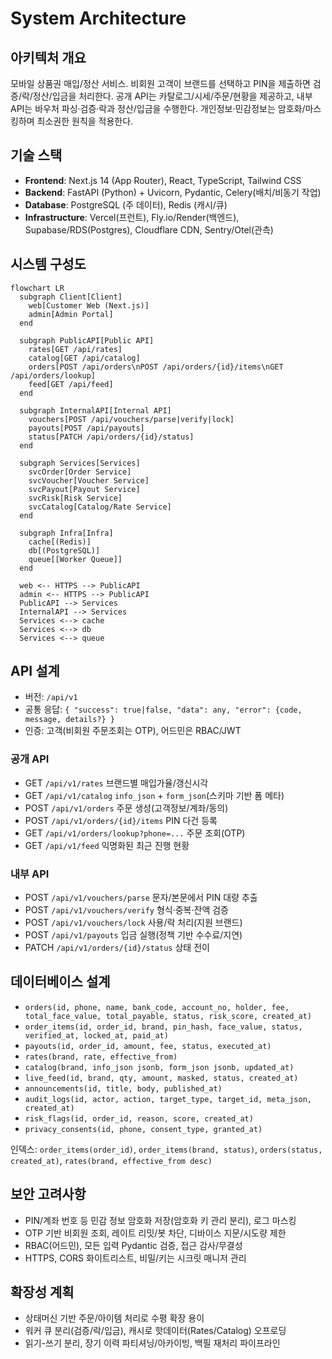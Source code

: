 # System Architecture

## 아키텍처 개요
모바일 상품권 매입/정산 서비스. 비회원 고객이 브랜드를 선택하고 PIN을 제출하면 검증/락/정산/입금을 처리한다. 공개 API는 카탈로그/시세/주문/현황을 제공하고, 내부 API는 바우처 파싱·검증·락과 정산/입금을 수행한다. 개인정보·민감정보는 암호화/마스킹하며 최소권한 원칙을 적용한다.

## 기술 스택
- **Frontend**: Next.js 14 (App Router), React, TypeScript, Tailwind CSS
- **Backend**: FastAPI (Python) + Uvicorn, Pydantic, Celery(배치/비동기 작업)
- **Database**: PostgreSQL (주 데이터), Redis (캐시/큐)
- **Infrastructure**: Vercel(프런트), Fly.io/Render(백엔드), Supabase/RDS(Postgres), Cloudflare CDN, Sentry/Otel(관측)

## 시스템 구성도
```mermaid
flowchart LR
  subgraph Client[Client]
    web[Customer Web (Next.js)]
    admin[Admin Portal]
  end

  subgraph PublicAPI[Public API]
    rates[GET /api/rates]
    catalog[GET /api/catalog]
    orders[POST /api/orders\nPOST /api/orders/{id}/items\nGET /api/orders/lookup]
    feed[GET /api/feed]
  end

  subgraph InternalAPI[Internal API]
    vouchers[POST /api/vouchers/parse|verify|lock]
    payouts[POST /api/payouts]
    status[PATCH /api/orders/{id}/status]
  end

  subgraph Services[Services]
    svcOrder[Order Service]
    svcVoucher[Voucher Service]
    svcPayout[Payout Service]
    svcRisk[Risk Service]
    svcCatalog[Catalog/Rate Service]
  end

  subgraph Infra[Infra]
    cache[(Redis)]
    db[(PostgreSQL)]
    queue[[Worker Queue]]
  end

  web <-- HTTPS --> PublicAPI
  admin <-- HTTPS --> PublicAPI
  PublicAPI --> Services
  InternalAPI --> Services
  Services <--> cache
  Services <--> db
  Services <--> queue
```

## API 설계
- 버전: `/api/v1`
- 공통 응답: `{ "success": true|false, "data": any, "error": {code, message, details?} }`
- 인증: 고객(비회원 주문조회는 OTP), 어드민은 RBAC/JWT

### 공개 API
- GET `/api/v1/rates`  브랜드별 매입가율/갱신시각
- GET `/api/v1/catalog`  `info_json` + `form_json`(스키마 기반 폼 메타)
- POST `/api/v1/orders`  주문 생성(고객정보/계좌/동의)
- POST `/api/v1/orders/{id}/items`  PIN 다건 등록
- GET `/api/v1/orders/lookup?phone=...`  주문 조회(OTP)
- GET `/api/v1/feed`  익명화된 최근 진행 현황

### 내부 API
- POST `/api/v1/vouchers/parse`  문자/본문에서 PIN 대량 추출
- POST `/api/v1/vouchers/verify`  형식·중복·잔액 검증
- POST `/api/v1/vouchers/lock`  사용/락 처리(지원 브랜드)
- POST `/api/v1/payouts`  입금 실행(정책 기반 수수료/지연)
- PATCH `/api/v1/orders/{id}/status`  상태 전이

## 데이터베이스 설계
- `orders(id, phone, name, bank_code, account_no, holder, fee, total_face_value, total_payable, status, risk_score, created_at)`
- `order_items(id, order_id, brand, pin_hash, face_value, status, verified_at, locked_at, paid_at)`
- `payouts(id, order_id, amount, fee, status, executed_at)`
- `rates(brand, rate, effective_from)`
- `catalog(brand, info_json jsonb, form_json jsonb, updated_at)`
- `live_feed(id, brand, qty, amount, masked, status, created_at)`
- `announcements(id, title, body, published_at)`
- `audit_logs(id, actor, action, target_type, target_id, meta_json, created_at)`
- `risk_flags(id, order_id, reason, score, created_at)`
- `privacy_consents(id, phone, consent_type, granted_at)`

인덱스: `order_items(order_id)`, `order_items(brand, status)`, `orders(status, created_at)`, `rates(brand, effective_from desc)`

## 보안 고려사항
- PIN/계좌 번호 등 민감 정보 암호화 저장(암호화 키 관리 분리), 로그 마스킹
- OTP 기반 비회원 조회, 레이트 리밋/봇 차단, 디바이스 지문/시도량 제한
- RBAC(어드민), 모든 입력 Pydantic 검증, 접근 감사/무결성
- HTTPS, CORS 화이트리스트, 비밀/키는 시크릿 매니저 관리

## 확장성 계획
- 상태머신 기반 주문/아이템 처리로 수평 확장 용이
- 워커 큐 분리(검증/락/입금), 캐시로 핫데이터(Rates/Catalog) 오프로딩
- 읽기-쓰기 분리, 장기 이력 파티셔닝/아카이빙, 백필 재처리 파이프라인
